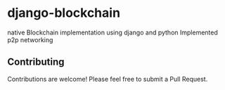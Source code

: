 # django-blockchain
native Blockchain implementation using django and python 
Implemented p2p networking

## Contributing

Contributions are welcome! Please feel free to submit a Pull Request.

